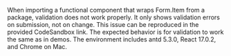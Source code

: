When importing a functional component that wraps Form.Item from a package, validation does not work properly. It only shows validation errors on submission, not on change. This issue can be reproduced in the provided CodeSandbox link. The expected behavior is for validation to work the same as in demos. The environment includes antd 5.3.0, React 17.0.2, and Chrome on Mac.
